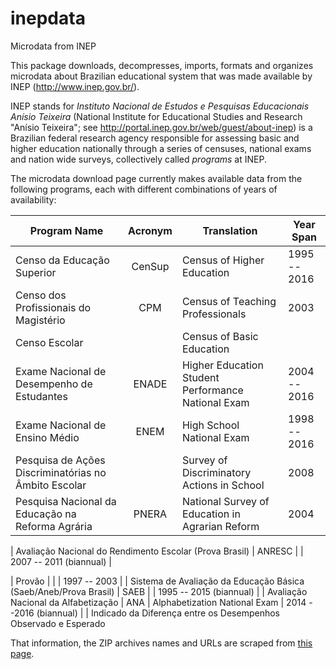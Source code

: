 # inepdata

Microdata from INEP 

This package downloads, decompresses, imports, formats and organizes microdata about Brazilian educational system that was made available by INEP (<http://www.inep.gov.br/>).

INEP stands for *Instituto Nacional de Estudos e Pesquisas Educacionais Anísio Teixeira* (National Institute for Educational Studies and Research "Anísio Teixeira"; see <http://portal.inep.gov.br/web/guest/about-inep>) is a Brazilian federal research agency responsible for assessing basic and higher education nationally through a series of censuses, national exams and nation wide surveys, collectively called *programs* at INEP.

The microdata download page currently makes available data from the following programs, 
each with different combinations of years of availability:

| Program Name                                                      | Acronym   | Translation                                           | Year Span                 |
|-------------------------------------------------------------------|:---------:|-------------------------------------------------------|-------------------        |
| Censo da Educação Superior                                        | CenSup    | Census of Higher Education                            | 1995 -- 2016              |
| Censo dos Profissionais do Magistério                             | CPM       | Census of Teaching Professionals                      | 2003                      |
| Censo Escolar                                                     |           | Census of Basic Education                             |                           |
| Exame Nacional de Desempenho de Estudantes                        | ENADE     | Higher Education Student Performance National Exam    | 2004 -- 2016              |
| Exame Nacional de Ensino Médio                                    | ENEM      | High School National Exam                             | 1998 -- 2016              |
| Pesquisa de Ações Discriminatórias no Âmbito Escolar              |           | Survey of Discriminatory Actions in School            | 2008                      |
| Pesquisa Nacional da Educação na Reforma Agrária                  | PNERA     | National Survey of Education in Agrarian Reform       | 2004                      |

| Avaliação Nacional do Rendimento Escolar (Prova Brasil)           | ANRESC    |                                                       | 2007 -- 2011 (biannual)   |

| Provão                                                            |           |                                                       | 1997 -- 2003              |
| Sistema de Avaliação da Educação Básica (Saeb/Aneb/Prova Brasil)  | SAEB      |                                                       | 1995 -- 2015 (biannual)   |
|  Avaliação Nacional da Alfabetização | ANA | Alphabetization National Exam | 2014 --2016 (biannual) |
| Indicado da Diferença entre os Desempenhos Observado e Esperado

That information, the ZIP archives names and URLs are scraped from [this page](http://portal.inep.gov.br/web/guest/microdados).
